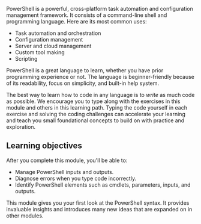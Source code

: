 PowerShell is a powerful, cross-platform task automation and configuration management framework. It consists of a command-line shell and programming language. Here are its most common uses:

- Task automation and orchestration
- Configuration management
- Server and cloud management
- Custom tool making
- Scripting

PowerShell is a great language to learn, whether you have prior programming experience or not. The language is beginner-friendly because of its readability, focus on simplicity, and built-in help system.

The best way to learn how to code in any language is to _write_ as much code as possible. We encourage you to type along with the exercises in this module and others in this learning path. Typing the code yourself in each exercise and solving the coding challenges can accelerate your learning and teach you small foundational concepts to build on with practice and exploration.

## Learning objectives

After you complete this module, you'll be able to:

- Manage PowerShell inputs and outputs.
- Diagnose errors when you type code incorrectly.
- Identify PowerShell elements such as cmdlets, parameters, inputs, and outputs.

This module gives you your first look at the PowerShell syntax. It provides invaluable insights and introduces many new ideas that are expanded on in other modules.